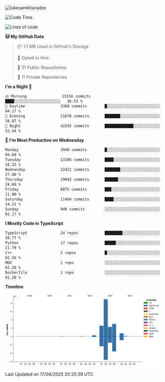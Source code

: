 <img src="https://komarev.com/ghpvc/?username=lukesamkharadze64&label=Profile%20Views&color=0e75b6&style=flat" alt="lukesamkharadze"/>

<!--START_SECTION:waka-->
![Code Time](http://img.shields.io/badge/Code%20Time-251%20hrs%202%20mins-blue)

![Lines of code](https://img.shields.io/badge/From%20Hello%20World%20I%27ve%20Written-178.6%20million%20lines%20of%20code-blue)

**🐱 My GitHub Data** 

> 📦 1.1 MB Used in GitHub's Storage 
 > 
> 💼 Opted to Hire
 > 
> 📜 31 Public Repositories 
 > 
> 🔑 11 Private Repositories 
 > 
**I'm a Night 🦉** 

```text
🌞 Morning                13334 commits       ████░░░░░░░░░░░░░░░░░░░░░   16.53 % 
🌆 Daytime                3360 commits        █░░░░░░░░░░░░░░░░░░░░░░░░   04.17 % 
🌃 Evening                21670 commits       ███████░░░░░░░░░░░░░░░░░░   26.87 % 
🌙 Night                  42292 commits       █████████████░░░░░░░░░░░░   52.44 % 
```
📅 **I'm Most Productive on Wednesday** 

```text
Monday                   3948 commits        █░░░░░░░░░░░░░░░░░░░░░░░░   04.89 % 
Tuesday                  13166 commits       ████░░░░░░░░░░░░░░░░░░░░░   16.32 % 
Wednesday                22421 commits       ███████░░░░░░░░░░░░░░░░░░   27.80 % 
Thursday                 19842 commits       ██████░░░░░░░░░░░░░░░░░░░   24.60 % 
Friday                   8875 commits        ███░░░░░░░░░░░░░░░░░░░░░░   11.00 % 
Saturday                 11464 commits       ████░░░░░░░░░░░░░░░░░░░░░   14.21 % 
Sunday                   940 commits         ░░░░░░░░░░░░░░░░░░░░░░░░░   01.17 % 
```


**I Mostly Code in TypeScript** 

```text
TypeScript               24 repos            ████████░░░░░░░░░░░░░░░░░   30.77 % 
Python                   17 repos            █████░░░░░░░░░░░░░░░░░░░░   21.79 % 
C++                      2 repos             █░░░░░░░░░░░░░░░░░░░░░░░░   02.56 % 
MDX                      1 repo              ░░░░░░░░░░░░░░░░░░░░░░░░░   01.28 % 
Dockerfile               1 repo              ░░░░░░░░░░░░░░░░░░░░░░░░░   01.28 % 
```



**Timeline**

![Lines of Code chart](https://raw.githubusercontent.com/LukeSamkharadze/LukeSamkharadze/main/assets/bar_graph.png)


 Last Updated on 17/04/2025 20:25:39 UTC
<!--END_SECTION:waka-->

<!--
[![Anurag's github stats](https://github-readme-stats.vercel.app/api?username=LukeSamkharadze&count_private=true&theme=dark&show_icons=true&custom_title=Github%20Stats)](https://github.com/anuraghazra/github-readme-stats)
[![willianrod's wakatime stats](https://github-readme-stats.vercel.app/api/wakatime?username=LukeSamkharadze&theme=dark&langs_count=9&custom_title=Weekly%20Stats)](https://github.com/anuraghazra/github-readme-stats)
[![Top Langs](https://github-readme-stats.vercel.app/api/top-langs/?username=LukeSamkharadze&theme=dark&langs_count=9&custom_title=Repositories)](https://github.com/anuraghazra/github-readme-stats)
<img alt="GitHub Stats" src="https://github-readme-stats.vercel.app/api?username=LukeSamkharadze&count_private=true&show_icons=true&include_all_commits=true&theme=dark">
-->
